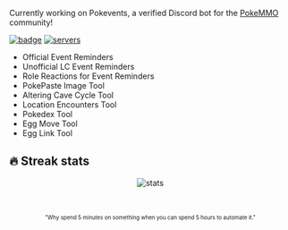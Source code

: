 
Currently working on Pokevents, a verified Discord bot for the [PokeMMO](https://forums.pokemmo.com) community!  

[<img alt="badge" src="https://img.shields.io/badge/dynamic/json?url=https%3A%2F%2Fdiscord.bots.gg%2Fapi%2Fv1%2Fbots%2F731734090365141062&query=%24.status&style=for-the-badge&logo=discord&logoColor=7289da&label=Pok%C3%A9vents%237341&labelColor=2c2f33&color=7289da" />](https://discord.com/api/oauth2/authorize?client_id=731734090365141062&permissions=2147871808&redirect_uri=https%3A%2F%2Fdiscord.com%2Fapi%2Foauth2%2Fauthorize%3Fclient_id%3D731734090365141062%26permissions%3D2147871808%26redirect_uri%3Dhttps%253A%252F%252Flocalhost%253A3000%252Fauth%252Fredirect%26scope%3Dbot%2520app&scope=bot%20applications.commands) [<img alt="servers" src="https://img.shields.io/badge/dynamic/json?url=https%3A%2F%2Fdiscord.bots.gg%2Fapi%2Fv1%2Fbots%2F731734090365141062&query=%24.guildCount&style=for-the-badge&label=Servers&labelColor=2c2f33&color=7289da" />](https://discord.com/api/oauth2/authorize?client_id=731734090365141062&permissions=2147871808&redirect_uri=https%3A%2F%2Fdiscord.com%2Fapi%2Foauth2%2Fauthorize%3Fclient_id%3D731734090365141062%26permissions%3D2147871808%26redirect_uri%3Dhttps%253A%252F%252Flocalhost%253A3000%252Fauth%252Fredirect%26scope%3Dbot%2520app&scope=bot%20applications.commands)
  
  - Official Event Reminders
  - Unofficial LC Event Reminders
  - Role Reactions for Event Reminders
  - PokePaste Image Tool
  - Altering Cave Cycle Tool
  - Location Encounters Tool
  - Pokedex Tool
  - Egg Move Tool
  - Egg Link Tool

## 🔥 Streak stats
<div align="center">
  <img alt="stats" src="https://github-readme-streak-stats.herokuapp.com/?user=seth-revz&theme=dark&date_format=M%20j%5B%2C%20Y%5D&fire=DD140B)">  
</div><br>

<br>
<p align="center"><sub><sup>"Why spend 5 minutes on something when you can spend 5 hours to automate it."</sup></sub></p>
